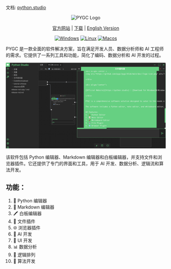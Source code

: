 文档: [python.studio](https://python.studio)


<div align="center">
<img src="https://github.com/pygc/pygc/blob/main/doc//logo-icon.png" alt="PYGC Logo" width="200">

</div>

<div align="center">

[官方网站](https://python.studio) | [下载](https://github.com/pygc/pygc/releases) | [English Version](https://github.com/pygc/python-studio/blob/main/README.md)

[![Windows](https://badgen.net/badge/support/windows/blue?icon=windows)](https://github.com/pygc/pygc/releases)
[![Linux](https://badgen.net/badge/support/linux/blue?icon=linux)](https://github.com/pygc/pygc/releases)
[![Macos](https://badgen.net/badge/support/macos/blue?icon=macos)](https://github.com/pygc/pygc/releases)

</div>

PYGC 是一款全面的软件解决方案，旨在满足开发人员、数据分析师和 AI 工程师的需求。它提供了一系列工具和功能，简化了编码、数据分析和 AI 开发的过程。

![screenshot](/doc/screenshot.png)

该软件包括 Python 编辑器、Markdown 编辑器和白板编辑器，并支持文件和浏览器插件。它还提供了专门的界面和工具，用于 AI 开发、数据分析、逻辑流和算法开发。

## 功能：
1. 🐍 Python 编辑器
2. 📝 Markdown 编辑器
3. 🖍️ 白板编辑器
4. 📂 文件插件
5. 🌐 浏览器插件
6. 🤖 AI 开发
7. 🎨 UI 开发
8. 📊 数据分析
9. 🧩 逻辑排列
10. 🧬 算法开发
